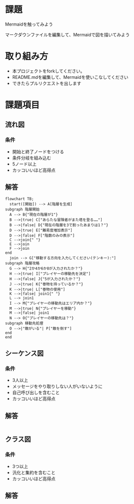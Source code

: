 # 課題
Mermaidを触ってみよう

マークダウンファイルを編集して、Mermaidで図を描いてみよう

# 取り組み方
* 本プロジェクトをforkしてください。
* README.mdを編集して、Mermaidを使いこなしてください
* できたらプルリクエストを出します

# 課題項目
## 流れ図
### 条件
- 開始と終了ノードをつける
- 条件分岐を組み込む
- 5ノード以上
- カッコいいほど高得点

## 解答
```mermaid
flowchart TB;
  start([開始]) --> A[階層を生成]
subgraph 階層開始
  A --> B{"現在の階層が1"}
  B -->|true| C["あらたな冒険者がまた塔を登る……"]
  B -->|false| D{"現在の階層を3で割ったあまりは1？"}
  D -->|true| E["難易度増加表示"]
  D -->|false| F["階数のみの表示"]
  C -->join{" "}
  E -->join
  F -->join
end
  join --> G["移動する方向を入力してください(テンキー):"]
subgraph 階層攻略
  G --> H{"2か4か6か8が入力されたか？"}
  H -->|true| I["プレイヤーの移動先を決定"]
  H -->|false| J{"5が入力されたか？"}
  J -->|true| K{"巻物を持っているか？"}
  K -->|true| L["巻物の使用"]
  K -->|false| join1{" "}
  L --> join1
  I --> M{"プレイヤーの移動先はエリア内か？"}
  M -->|true| N{"プレイヤーを移動"}
  M -->|false| join1
  N --> O{"プレイヤーの移動先は？"}
subgraph 移動先処理
  O -->|"敵がいる"| P["敵を倒す"]
end
end
```

## シーケンス図
### 条件
- 3人以上
- メッセージをやり取りしない人がいないように
- 自己呼び出しを含むこと
- カッコいいほど高得点

## 解答
```mermaid
```

## クラス図

### 条件
- 3つ以上
- 汎化と集約を含むこと
- カッコいいほど高得点

## 解答

